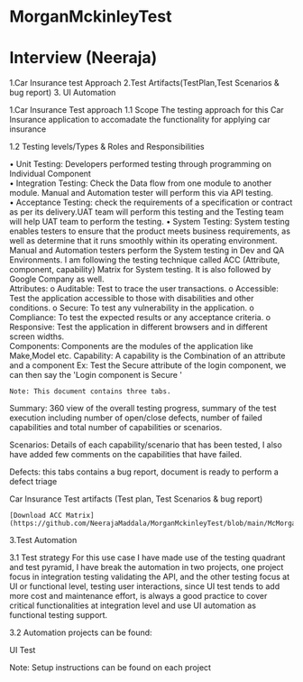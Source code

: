 # MorganMckinleyTest
# Interview (Neeraja)

1.Car Insurance test Approach
2.Test Artifacts(TestPlan,Test Scenarios & bug report)
3. UI Automation

1.Car Insurance Test approach
1.1 Scope The testing approach for this Car Insurance application to accomadate the functionality for applying car insurance

1.2 Testing levels/Types & Roles and Responsibilities

 •	Unit Testing: Developers performed testing through programming on Individual Component  
 •	Integration Testing: Check the Data flow from one module to another module. Manual and Automation tester will perform this via API testing.  
 •   Acceptance Testing: check the requirements of a specification or contract as per its delivery.UAT team will perform this testing and the Testing team will help UAT             team to perform the testing.
 •	System Testing: System testing enables testers to ensure that the product meets business requirements, as well as determine that it runs smoothly within its operating           environment. Manual and Automation testers perform the System testing in Dev and QA Environments. I am following the testing technique called ACC (Attribute, 
      component, capability) Matrix for System testing. It is also followed by Google Company as well.        
          Attributes:
          o	Auditable: Test to trace the user transactions.
          o	Accessible: Test the application accessible to those with disabilities and other conditions.
          o	Secure: To test any vulnerability in the application.
          o	Compliance: To test the expected results or any acceptance criteria.
          o	Responsive: Test the application in different browsers and in different screen widths.    
        Components: Components are the modules of the application like Make,Model etc.
        Capability: A capability is the Combination of an attribute and a component
        Ex: Test the Secure attribute of the login component, we can then say the 'Login component is Secure '
        
    
    Note: This document contains three tabs.

  Summary: 360 view of the overall testing progress, summary of the test execution including number of open/close defects, number of failed capabilities and total number of       capabilities or scenarios.
  
  Scenarios: Details of each capability/scenario that has been tested, I also have added few comments on the capabilities that have failed.
  
  Defects: this tabs contains a bug report, document is ready to perform a defect triage 
  
  Car Insurance Test artifacts (Test plan, Test Scenarios & bug report)
    
    [Download ACC Matrix](https://github.com/NeerajaMaddala/MorganMckinleyTest/blob/main/McMorgan_ACC_Matrix.xlsx)
  
  
  3.Test Automation 
  
  3.1 Test strategy For this use case I have made use of the testing quadrant and test pyramid, I have break the automation in two projects, one project focus in integration testing validating the API, and the other testing focus at UI or functional level, testing user interactions, since UI test tends to add more cost and maintenance effort, is always a good practice to cover critical functionalities at integration level and use UI automation as functional testing support.

3.2 Automation projects can be found:

UI Test

Note: Setup instructions can be found on each project
    
